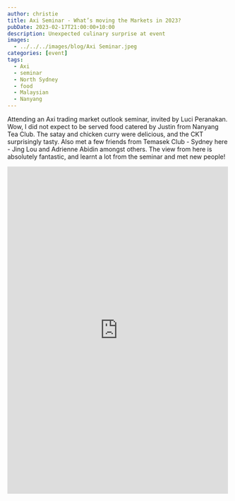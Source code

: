 ```yaml
---
author: christie
title: Axi Seminar - What’s moving the Markets in 2023?
pubDate: 2023-02-17T21:00:00+10:00
description: Unexpected culinary surprise at event
images:
  - ../../../images/blog/Axi Seminar.jpeg
categories: [event]
tags:
  - Axi
  - seminar
  - North Sydney
  - food
  - Malaysian
  - Nanyang
---
```


Attending an Axi trading market outlook seminar, invited by Luci Peranakan. Wow, I did not expect to be served food catered by Justin from Nanyang Tea Club. The satay and chicken curry were delicious, and the CKT surprisingly tasty. Also met a few friends from Temasek Club - Sydney here - Jing Lou and Adrienne Abidin amongst others. The view from here is absolutely fantastic, and learnt a lot from the seminar and met new people!

<iframe src="https://www.facebook.com/plugins/post.php?href=https%3A%2F%2Fwww.facebook.com%2Fchris1.tham%2Fposts%2Fpfbid0jfUcBUZdaL1pkT2rP9CL6PTxMEUtWBcj7QwKzPF76sxSVtn2dKFEPQYkm4a7pv7Nl&show_text=true&width=500" width="500" height="742" style="border:none;overflow:hidden" scrolling="no" frameborder="0" allowfullscreen="true" allow="autoplay; clipboard-write; encrypted-media; picture-in-picture; web-share"></iframe>
